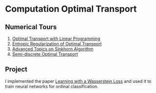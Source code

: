 # Computation Optimal Transport

## Numerical Tours
1. [Optimal Transport with Linear Programming](numerical-tours/numerical_tour1.ipynb)
2. [Entropic Regularization of Optimal Transport](numerical-tours/numerical_tour2.ipynb)
3. [Advanced Topics on Sinkhorn Algorithm](numerical-tours/numerical_tour3.ipynb)
4. [Semi-discrete Optimal Transport](numerical-tours/numerical_tour4.ipynb)

## Project
I implemented the paper [Learning with a Wasserstein Loss](https://arxiv.org/abs/1506.05439) and used it to train neural networks for ordinal classification.
